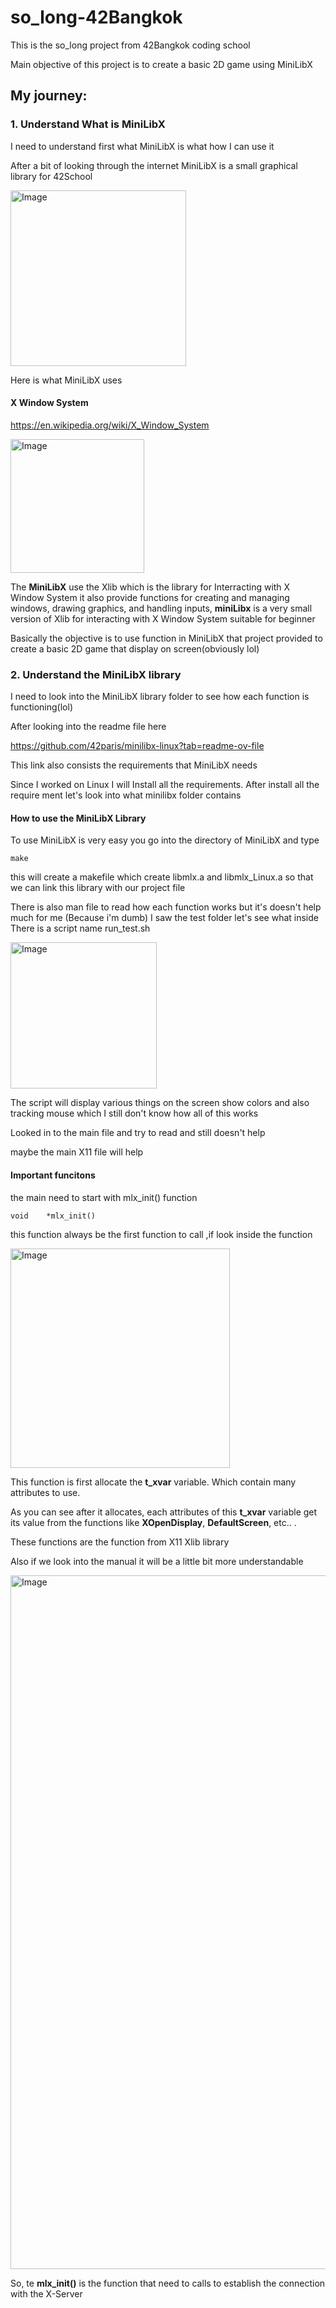 # so_long-42Bangkok
This is the so_long project from 42Bangkok coding school

Main objective of this project is to create a basic 2D game 
using MiniLibX

## My journey:

### 1. Understand What is **MiniLibX**

I need to understand first what MiniLibX is what how I can use it

After a bit of looking through the internet
MiniLibX is a small graphical library for 42School

<img width="281" alt="Image" src="https://github.com/user-attachments/assets/359bc99c-b1bb-4e2b-9dbf-ed811f0e2979" />

Here is what MiniLibX uses 

  #### X Window System
https://en.wikipedia.org/wiki/X_Window_System

<img width="214" alt="Image" src="https://github.com/user-attachments/assets/d2f00268-658d-4241-835a-dbddfe91bf0b" />

The **MiniLibX** use the Xlib which is the library for Interracting with X Window System
it also provide functions for creating and managing windows, drawing graphics, and handling inputs, 
**miniLibx** is a very small version of Xlib for interacting with X Window System suitable for beginner


Basically the objective is to use function in MiniLibX that project provided to create a basic 2D game that display on screen(obviously lol)

### 2. Understand the **MiniLibX** library

I need to look into the MiniLibX library folder to see how each function is functioning(lol)

After looking into the readme file here

https://github.com/42paris/minilibx-linux?tab=readme-ov-file

This link also consists the requirements that MiniLibX needs

Since I worked on Linux I will Install all the requirements.
After install all the require ment let's look into what minilibx folder contains

#### How to use the MiniLibX Library
To use MiniLibX is very easy you go into the directory of MiniLibX and type

    make

this will create a makefile which create libmlx.a and libmlx_Linux.a so that we can link this library with our project file 

There is also man file to read how each function works but  it's doesn't help much for me 
(Because i'm dumb)
  I saw the test folder let's see what inside
There is a script name run_test.sh 

<img width="234" alt="Image" src="https://github.com/user-attachments/assets/21d95d7a-e268-4042-8ae3-61b9e80bea1d" />

The script will display various things on the screen show colors and also tracking mouse
which I still don't know how all of this works

Looked in to the main file and try to read and still doesn't help

maybe the main X11 file will help

#### Important funcitons

the main need to start with mlx_init() function

    void	*mlx_init()

this function always be the first function to call
  ,if look inside the function

<img width="351" alt="Image" src="https://github.com/user-attachments/assets/732bf9b0-7769-4c58-bae2-bbb50e9e4ba9" />

This function is first allocate the **t_xvar** variable. Which contain many attributes to use.

  As you can see after it allocates, each attributes of this **t_xvar** variable get its value from the functions like **XOpenDisplay**, **DefaultScreen**, etc.. . 

These functions are the function from X11 Xlib library 

Also if we look into the manual it will be a little bit more understandable

<img width="1110" alt="Image" src="https://github.com/user-attachments/assets/12b0ca92-1a4f-47f3-aad8-833916d82437" />

So, te **mlx_init()** is the function that need to calls to establish the connection with the X-Server


